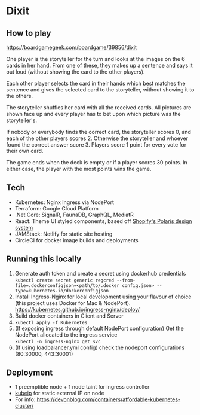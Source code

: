 # Dixit

## How to play
https://boardgamegeek.com/boardgame/39856/dixit

One player is the storyteller for the turn and looks at the images on the 6 cards in her hand. From one of these, they makes up a sentence and says it out loud (without showing the card to the other players).

Each other player selects the card in their hands which best matches the sentence and gives the selected card to the storyteller, without showing it to the others.

The storyteller shuffles her card with all the received cards. All pictures are shown face up and every player has to bet upon which picture was the storyteller's.

If nobody or everybody finds the correct card, the storyteller scores 0, and each of the other players scores 2. Otherwise the storyteller and whoever found the correct answer score 3. Players score 1 point for every vote for their own card.

The game ends when the deck is empty or if a player scores 30 points. In either case, the player with the most points wins the game.

## Tech
- Kubernetes: Nginx Ingress via NodePort
- Terraform: Google Cloud Platform
- .Net Core: SignalR, FaunaDB, GraphQL, MediatR
- React: Theme UI styled components, based off [Shopify's Polaris design system](https://polaris.shopify.com/) 
- JAMStack: Netlify for static site hosting
- CircleCI for docker image builds and deployments

## Running this locally
1. Generate auth token and create a secret using dockerhub credentials  
`
kubectl create secret generic regcred --from-file=.dockerconfigjson=<path/to/.docker config.json> --type=kubernetes.io/dockerconfigjson
`
1. Install Ingress-Nginx for local development using your flavour of choice (this project uses Docker for Mac & NodePort). https://kubernetes.github.io/ingress-nginx/deploy/ 
2. Build docker containers in Client and Server 
3. `kubectl apply -f Kubernetes`
4. (If exposing ingress through default NodePort configuration) Get the NodePort allocated to the ingress service  
`kubectl -n ingress-nginx get svc`
6. (If using loadbalancer.yml config) check the nodeport configurations (80:30000, 443:30001)

## Deployment
- 1 preemptible node + 1 node taint for ingress controller
- [kubeip](https://kubeip.com/) for static external IP on node
- For info: https://devonblog.com/containers/affordable-kubernetes-cluster/

